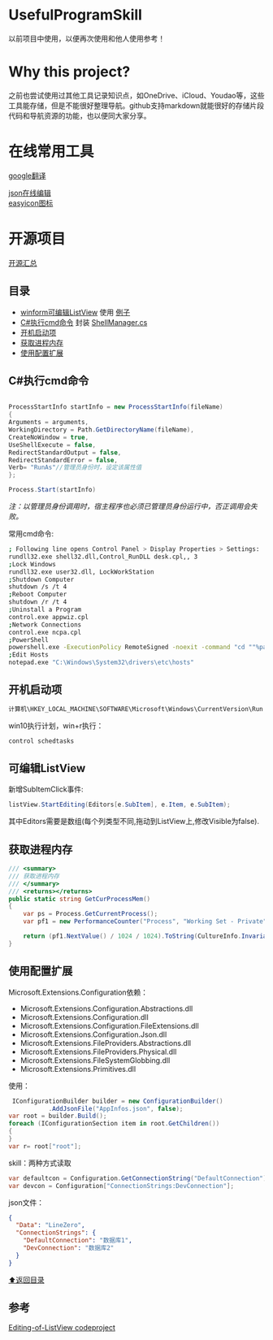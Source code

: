# UsefulProgramSkill
以前项目中使用，以便再次使用和他人使用参考！

# Why this project?

之前也尝试使用过其他工具记录知识点，如OneDrive、iCloud、Youdao等，这些工具能存储，但是不能很好整理导航。github支持markdown就能很好的存储片段代码和导航资源的功能，也以便同大家分享。

# 在线常用工具

[google翻译](<https://translate.google.cn/>)		

[json在线编辑](<http://www.bejson.com/jsoneditoronline/>)	
[easyicon图标](https://www.easyicon.net/)	

#  开源项目	

[开源汇总](doc/projects.md)

## <a name="toc">目录</a> 

- [winform可编辑ListView](src/cs/EditableListView.cs) 使用 [例子](#EditListView)
- [C#执行cmd命令](#cmdCall) 封装 [ShellManager.cs](src/cs/ShellManager.cs)
- [开机启动项](#Run)
- [获取进程内存](#getMemorySize)
- [使用配置扩展](#microExt)

## <a id="#cmdCall">C#执行cmd命令</a>

```c#

ProcessStartInfo startInfo = new ProcessStartInfo(fileName)
{
Arguments = arguments,
WorkingDirectory = Path.GetDirectoryName(fileName),
CreateNoWindow = true,
UseShellExecute = false,
RedirectStandardOutput = false,
RedirectStandardError = false,
Verb= "RunAs"//管理员身份时，设定该属性值
};

Process.Start(startInfo)
```

*注：以管理员身份调用时，宿主程序也必须已管理员身份运行中，否正调用会失败。*

常用cmd命令:

```bash
; Following line opens Control Panel > Display Properties > Settings:
rundll32.exe shell32.dll,Control_RunDLL desk.cpl,, 3
;Lock Windows
rundll32.exe user32.dll, LockWorkStation
;Shutdown Computer
shutdown /s /t 4
;Reboot Computer
shutdown /r /t 4
;Uninstall a Program
control.exe appwiz.cpl
;Network Connections
control.exe ncpa.cpl
;PowerShell
powershell.exe -ExecutionPolicy RemoteSigned -noexit -command "cd ""%path%"""
;Edit Hosts
notepad.exe "C:\Windows\System32\drivers\etc\hosts"
```
## <a id="#Run">开机启动项</a>
```bash
计算机\HKEY_LOCAL_MACHINE\SOFTWARE\Microsoft\Windows\CurrentVersion\Run
```
win10执行计划，win+r执行：

```bash
control schedtasks
```




## <a id="#EditListView">可编辑ListView</a>
新增SubItemClick事件:
```c#
listView.StartEditing(Editors[e.SubItem], e.Item, e.SubItem);
```
其中Editors需要是数组(每个列类型不同,拖动到ListView上,修改Visible为false).

## <a id="#getMemorySize">获取进程内存</a>

```c#
/// <summary>
/// 获取进程内存
/// </summary>
/// <returns></returns>
public static string GetCurProcessMem()
{
    var ps = Process.GetCurrentProcess();
    var pf1 = new PerformanceCounter("Process", "Working Set - Private", ps.ProcessName);   //第二个参数就是得到只有工作集

    return (pf1.NextValue() / 1024 / 1024).ToString(CultureInfo.InvariantCulture);
}
```

## <a id="#microExt">使用配置扩展</a>
Microsoft.Extensions.Configuration依赖：
- Microsoft.Extensions.Configuration.Abstractions.dll
- Microsoft.Extensions.Configuration.dll
- Microsoft.Extensions.Configuration.FileExtensions.dll
- Microsoft.Extensions.Configuration.Json.dll
- Microsoft.Extensions.FileProviders.Abstractions.dll
- Microsoft.Extensions.FileProviders.Physical.dll
- Microsoft.Extensions.FileSystemGlobbing.dll
- Microsoft.Extensions.Primitives.dll

使用：
```c#
 IConfigurationBuilder builder = new ConfigurationBuilder()
           .AddJsonFile("AppInfos.json", false);
var root = builder.Build();
foreach (IConfigurationSection item in root.GetChildren())
{
}
var r= root["root"];
```
skill：两种方式读取
```c#
var defaultcon = Configuration.GetConnectionString("DefaultConnection");
var devcon = Configuration["ConnectionStrings:DevConnection"];
```
json文件：

```json
{
  "Data": "LineZero",
  "ConnectionStrings": {
    "DefaultConnection": "数据库1",
    "DevConnection": "数据库2"
  }
}
```


[⬆︎返回目录](#toc)

## 参考
[Editing-of-ListView codeproject](https://www.codeproject.com/Articles/6646/In-place-Editing-of-ListView-subitems)
